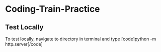 # Coding-Train-Practice

## Test Locally
To test locally, navigate to directory in terminal and type [code]python -m http.server[/code]
